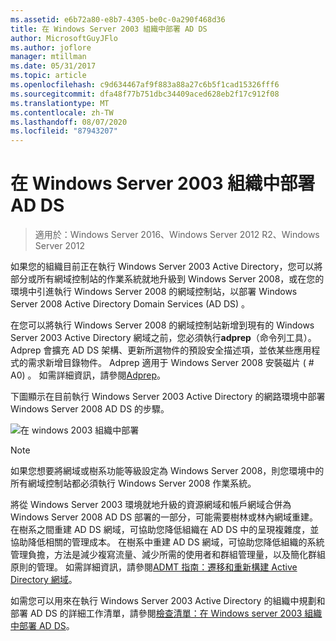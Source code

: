 ```yaml
---
ms.assetid: e6b72a80-e8b7-4305-be0c-0a290f468d36
title: 在 Windows Server 2003 組織中部署 AD DS
author: MicrosoftGuyJFlo
ms.author: joflore
manager: mtillman
ms.date: 05/31/2017
ms.topic: article
ms.openlocfilehash: c9d634467af9f883a88a27c6b5f1cad15326fff6
ms.sourcegitcommit: dfa48f77b751dbc34409aced628eb2f17c912f08
ms.translationtype: MT
ms.contentlocale: zh-TW
ms.lasthandoff: 08/07/2020
ms.locfileid: "87943207"
---
```

# <a name="deploying-ad-ds-in-a-windows-server-2003-organization"></a>在 Windows Server 2003 組織中部署 AD DS

> 適用於：Windows Server 2016、Windows Server 2012 R2、Windows Server 2012

如果您的組織目前正在執行 Windows Server 2003 Active Directory，您可以將部分或所有網域控制站的作業系統就地升級到 Windows Server 2008，或在您的環境中引進執行 Windows Server 2008 的網域控制站，以部署 Windows Server 2008 Active Directory Domain Services (AD DS) 。

在您可以將執行 Windows Server 2008 的網域控制站新增到現有的 Windows Server 2003 Active Directory 網域之前，您必須執行**adprep**（命令列工具）。 Adprep 會擴充 AD DS 架構、更新所選物件的預設安全描述項，並依某些應用程式的需求新增目錄物件。 Adprep 適用于 Windows Server 2008 安裝磁片 ( # A0) 。 如需詳細資訊，請參閱[Adprep](/previous-versions/windows/it-pro/windows-server-2012-r2-and-2012/cc731728(v=ws.11))。

下圖顯示在目前執行 Windows Server 2003 Active Directory 的網路環境中部署 Windows Server 2008 AD DS 的步驟。

![在 windows 2003 組織中部署](media/Deploying-AD-DS-in-a-Windows-Server-2003-Organization/900c4eee-1119-4a9a-9310-755597428b71.gif)

> [!NOTE]
> 如果您想要將網域或樹系功能等級設定為 Windows Server 2008，則您環境中的所有網域控制站都必須執行 Windows Server 2008 作業系統。

將從 Windows Server 2003 環境就地升級的資源網域和帳戶網域合併為 Windows Server 2008 AD DS 部署的一部分，可能需要樹林或林內網域重建。 在樹系之間重建 AD DS 網域，可協助您降低組織在 AD DS 中的呈現複雜度，並協助降低相關的管理成本。 在樹系中重建 AD DS 網域，可協助您降低組織的系統管理負擔，方法是減少複寫流量、減少所需的使用者和群組管理量，以及簡化群組原則的管理。 如需詳細資訊，請參閱[ADMT 指南：遷移和重新構建 Active Directory 網域](/previous-versions/windows/it-pro/windows-server-2008-r2-and-2008/cc974332(v=ws.10))。

如需您可以用來在執行 Windows Server 2003 Active Directory 的組織中規劃和部署 AD DS 的詳細工作清單，請參閱[檢查清單：在 Windows server 2003 組織中部署 AD DS](/previous-versions/windows/it-pro/windows-server-2008-r2-and-2008/cc771407(v=ws.10))。

